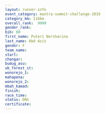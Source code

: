```yaml
---
layout: runner-info 
event_category: mantra-summit-challenge-2019 
category_km: 116km 
overall_rank:  9999
gender_rank: 
bib: 60
first_name: Puteri Norsharina
last_name: Abd Aziz
gender: F
team_name: 
start: 
changar: 
budug_asu: 
ub_forest_st: 
wonorejo_1: 
mahapena: 
wonorejo_2: 
mbah_kamad: 
finish: 
race_time: 
status: DNS
certificate: 
---
```

